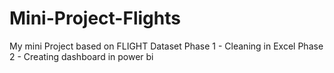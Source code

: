 # Mini-Project-Flights
My mini Project based on FLIGHT Dataset
Phase 1 - Cleaning in Excel
Phase 2 - Creating dashboard in power bi
